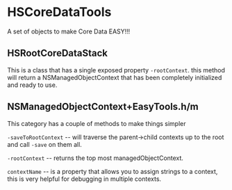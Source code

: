 HSCoreDataTools
===============

A set of objects to make Core Data EASY!!!

## HSRootCoreDataStack

This is a class that has a single exposed property `-rootContext`. this method will return a NSManagedObjectContext that has been completely initialized and ready to use.

## NSManagedObjectContext+EasyTools.h/m

This category has a couple of methods to make things simpler

`-saveToRootContext` -- will traverse the parent->child contexts up to the root and call `-save` on them all.

`-rootContext` -- returns the top most managedObjectContext.

`contextName` -- is a property that allows you to assign strings to a context, this is very helpful for debugging in multiple contexts.

